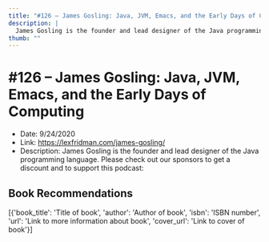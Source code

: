 ```yaml
---
title: "#126 – James Gosling: Java, JVM, Emacs, and the Early Days of Computing"
description: |
  James Gosling is the founder and lead designer of the Java programming language. Please check out our sponsors to get a discount and to support this podcast:"
thumb: ""
---
```


# #126 – James Gosling: Java, JVM, Emacs, and the Early Days of Computing

  - Date: 9/24/2020
  - Link: https://lexfridman.com/james-gosling/
  - Description: James Gosling is the founder and lead designer of the Java programming language. Please check out our sponsors to get a discount and to support this podcast:

## Book Recommendations

[{'book_title': 'Title of book', 'author': 'Author of book', 'isbn': 'ISBN number', 'url': 'Link to more information about book', 'cover_url': 'Link to cover of book'}]